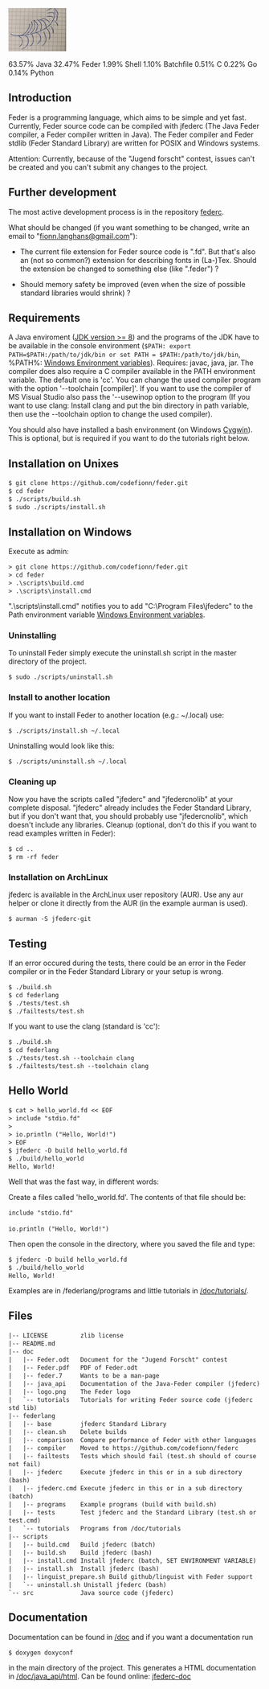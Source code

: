![Feder Logo](/doc/logo.png)

63.57%  Java
32.47%  Feder
1.99%   Shell
1.10%   Batchfile
0.51%   C
0.22%   Go
0.14%   Python

## Introduction

Feder is a programming language, which aims to be simple and yet fast.
Currently, Feder source code can be compiled with jfederc (The Java Feder
compiler, a Feder compiler written in Java). The Feder compiler and Feder
stdlib (Feder Standard Library) are written for POSIX and Windows systems.

Attention: Currently, because of the "Jugend forscht" contest, issues can't be
created and you can't submit any changes to the project.

## Further development

The most active development process is in the repository
[federc](https://github.com/codefionn/federc).

What should be changed (if you want something to be changed, write an email to
"fionn.langhans@gmail.com"):

- The current file extension for Feder source  code is ".fd". But that's also
  an (not so common?) extension for describing fonts in (La-)Tex. Should the
  extension be changed to something else (like ".feder") ?

- Should memory safety be improved (even when the size of possible standard
  libraries would shrink) ?

## Requirements

A Java enviroment ([JDK version >= 8](http://www.oracle.com/technetwork/java/javase/downloads/jdk8-downloads-2133151.html))
and the programs of the JDK have to be available in the console environment
(```$PATH: export PATH=$PATH:/path/to/jdk/bin or
set PATH = $PATH:/path/to/jdk/bin```, %PATH%:
[Windows Environment variables](https://www.computerhope.com/issues/ch000549.htm)).
Requires: javac, java, jar. The compiler does also require a C compiler available
in the PATH environment variable. The default one is 'cc'. You can change the
used compiler program with the option '--toolchain [compiler]'. If you want to
use the compiler of MS Visual Studio also pass the '--usewinop option to the
program (If you want to use clang: Install clang and put the bin directory in
path variable, then use the --toolchain option to change the used compiler).

You should also have installed a bash environment (on Windows [Cygwin](https://cygwin.com/)). This is
optional, but is required if you want to do the tutorials right below.

## Installation on Unixes

```
$ git clone https://github.com/codefionn/feder.git
$ cd feder
$ ./scripts/build.sh
$ sudo ./scripts/install.sh
```

## Installation on Windows

Execute as admin:

```
> git clone https://github.com/codefionn/feder.git
> cd feder
> .\scripts\build.cmd
> .\scripts\install.cmd
```

".\scripts\install.cmd" notifies you to add "C:\Program Files\jfederc" to the
Path environment variable [Windows Environment variables](https://www.computerhope.com/issues/ch000549.htm).

### Uninstalling

To uninstall Feder simply execute the uninstall.sh script in the master directory
of the project.

```
$ sudo ./scripts/uninstall.sh
```

### Install to another location

If you want to install Feder to another location (e.g.: ~/.local) use:

```
$ ./scripts/install.sh ~/.local
```


Uninstalling would look like this:

```
$ ./scripts/uninstall.sh ~/.local
```

### Cleaning up

Now you have the scripts called "jfederc" and "jfedercnolib" at your complete
disposal. "jfederc" already includes the Feder Standard Library, but if you
don't want that, you should probably use "jfedercnolib", which doesn't include
any libraries. Cleanup (optional, don't do this if you want to read examples
written in Feder):

```
$ cd ..
$ rm -rf feder
```

### Installation on ArchLinux

jfederc is available in the ArchLinux user repository (AUR). Use any aur helper
or clone it directly from the AUR (in the example aurman is used).

```
$ aurman -S jfederc-git
```

## Testing

If an error occured during the tests, there could be an error in the Feder
compiler or in the Feder Standard Library or your setup is wrong.

```
$ ./build.sh
$ cd federlang
$ ./tests/test.sh
$ ./failtests/test.sh
```

If you want to use the clang (standard is 'cc'):

```
$ ./build.sh
$ cd federlang
$ ./tests/test.sh --toolchain clang
$ ./failtests/test.sh --toolchain clang
```

## Hello World

```
$ cat > hello_world.fd << EOF
> include "stdio.fd"
> 
> io.println ("Hello, World!")
> EOF
$ jfederc -D build hello_world.fd
$ ./build/hello_world
Hello, World!
```
Well that was the fast way, in different words:

Create a files called 'hello\_world.fd'. The contents of that file should be:

```
include "stdio.fd"

io.println ("Hello, World!")
```

Then open the console in the directory, where you saved the file and type:

```
$ jfederc -D build hello_world.fd
$ ./build/hello_world
Hello, World!
```

Examples are in /federlang/programs and little tutorials in [/doc/tutorials/](/doc/tutorials).

## Files

```
|-- LICENSE         zlib license
|-- README.md
|-- doc
|   |-- Feder.odt   Document for the "Jugend Forscht" contest
|   |-- Feder.pdf   PDF of Feder.odt
|   |-- feder.7     Wants to be a man-page
|   |-- java_api    Documentation of the Java-Feder compiler (jfederc)
|   |-- logo.png    The Feder logo
|   `-- tutorials   Tutorials for writing Feder source code (jfederc std lib)
|-- federlang
|   |-- base        jfederc Standard Library
|   |-- clean.sh    Delete builds
|   |-- comparison  Compare performance of Feder with other languages
|   |-- compiler    Moved to https://github.com/codefionn/federc
|   |-- failtests   Tests which should fail (test.sh should of course not fail)
|   |-- jfederc     Execute jfederc in this or in a sub directory (bash)
|   |-- jfederc.cmd Execute jfederc in this or in a sub directory (batch)
|   |-- programs    Example programs (build with build.sh)
|   |-- tests       Test jfederc and the Standard Library (test.sh or test.cmd)
|   `-- tutorials   Programs from /doc/tutorials
|-- scripts
|   |-- build.cmd   Build jfederc (batch)
|   |-- build.sh    Build jfederc (bash)
|   |-- install.cmd Install jfederc (batch, SET ENVIRONMENT VARIABLE)
|   |-- install.sh  Install jfederc (bash)
|   |-- linguist_prepare.sh Build github/linguist with Feder support
|   `-- uninstall.sh Unistall jfederc (bash)
`-- src             Java source code (jfederc)
```


## Documentation

Documentation can be found in [/doc](/doc) and if you want a documentation run

```
$ doxygen doxyconf
```

in the main directory of the project. This generates a HTML documentation
in [/doc/java_api/html](/doc/java_api/html). Can be found online: [jfederc-doc](https://codefionn.github.io/jfederc-doc)
